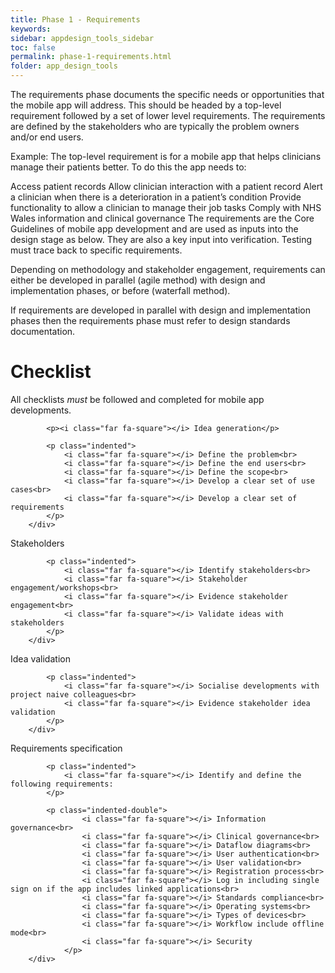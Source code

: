 ```yaml
---
title: Phase 1 - Requirements
keywords:
sidebar: appdesign_tools_sidebar
toc: false
permalink: phase-1-requirements.html
folder: app_design_tools 
---
```


The requirements phase documents the specific needs or opportunities that the mobile app will address. This should be headed by a top-level requirement followed by a set of lower level requirements. The requirements are defined by the stakeholders who are typically the problem owners and/or end users.

Example: The top-level requirement is for a mobile app that helps clinicians manage their patients better. To do this the app needs to:

Access patient records
Allow clinician interaction with a patient record
Alert a clinician when there is a deterioration in a patient’s condition
Provide functionality to allow a clinician to manage their job tasks
Comply with NHS Wales information and clinical governance
The requirements are the Core Guidelines of mobile app development and are used as inputs into the design stage as below. They are also a key input into verification. Testing must trace back to specific requirements.

Depending on methodology and stakeholder engagement, requirements can either be developed in parallel (agile method) with design and implementation phases, or before (waterfall method).

If requirements are developed in parallel with design and implementation phases then the requirements phase must refer to design standards documentation.

# Checklist

<div class="col-lg-12">
			<p>All checklists <i>must</i> be followed and completed for mobile app developments.</p>
			
			<p><i class="far fa-square"></i> Idea generation</p>
			
			<p class="indented">
				<i class="far fa-square"></i> Define the problem<br>
				<i class="far fa-square"></i> Define the end users<br>
				<i class="far fa-square"></i> Define the scope<br>
				<i class="far fa-square"></i> Develop a clear set of use cases<br>
				<i class="far fa-square"></i> Develop a clear set of requirements
			</p>
		</div>

<div class="col-lg-12">
			<p><i class="far fa-square"></i> Stakeholders</p>
			
			<p class="indented">
				<i class="far fa-square"></i> Identify stakeholders<br>
				<i class="far fa-square"></i> Stakeholder engagement/workshops<br>
				<i class="far fa-square"></i> Evidence stakeholder engagement<br>
				<i class="far fa-square"></i> Validate ideas with stakeholders
			</p>
		</div>
		
<div class="col-lg-12">
			<p><i class="far fa-square"></i> Idea validation</p>
			
			<p class="indented">
				<i class="far fa-square"></i> Socialise developments with project naive colleagues<br>
				<i class="far fa-square"></i> Evidence stakeholder idea validation
			</p>
		</div>

<div class="col-lg-12">
			<p><i class="far fa-square"></i> Requirements specification</p>
			
			<p class="indented">
				<i class="far fa-square"></i> Identify and define the following requirements:
			</p>
			
			<p class="indented-double">
					<i class="far fa-square"></i> Information governance<br>
					<i class="far fa-square"></i> Clinical governance<br>
					<i class="far fa-square"></i> Dataflow diagrams<br>
					<i class="far fa-square"></i> User authentication<br>
					<i class="far fa-square"></i> User validation<br>
					<i class="far fa-square"></i> Registration process<br>
					<i class="far fa-square"></i> Log in including single sign on if the app includes linked applications<br>
					<i class="far fa-square"></i> Standards compliance<br>
					<i class="far fa-square"></i> Operating systems<br>
					<i class="far fa-square"></i> Types of devices<br>
					<i class="far fa-square"></i> Workflow include offline mode<br>
					<i class="far fa-square"></i> Security
				</p>
		</div>